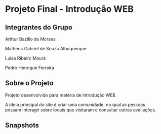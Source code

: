 # Projeto Final - Introdução WEB

<!-- Nome dos integrantes do grupo
    com os cargos -->
    
## Integrantes do Grupo
<div class = "nome-integrantes">
  <p>Arthur Bazilio de Moraes</p>
  <p>Matheus Gabriel de Souza Albuquerque</p>
  <p>Luisa Ribeiro Moura</p>
  <p>Pedro Henrique Ferreira</p>
</div>

<!-- O que estamos fazendo no projeto-->
## Sobre o Projeto
<p>Projeto desenvolvido para matéria de Introdução WEB. </p>
<p>A ideia principal do site é criar uma comunidade, no qual as pessoas possam interagir sobre locais que visitaram e consultar outras avaliações.</p>

<!-- Informações sobre as atualizações do projeto-->
## Snapshots

